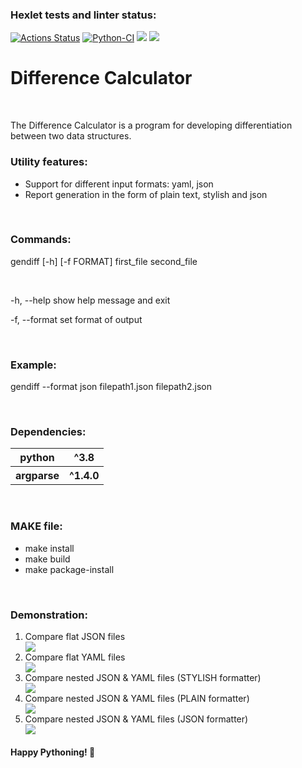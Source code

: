 ### Hexlet tests and linter status:
[![Actions Status](https://github.com/Dm1triiSmirnov/python-project-lvl2/workflows/hexlet-check/badge.svg)](https://github.com/Dm1triiSmirnov/python-project-lvl2/actions)
[![Python-CI](https://github.com/Dm1triiSmirnov/python-project-lvl2/workflows/Python-CI/badge.svg)](https://github.com/Dm1triiSmirnov/python-project-lvl2/actions/workflows/pyci.yml)
<a href="https://codeclimate.com/github/Dm1triiSmirnov/python-project-lvl2/maintainability"><img src="https://api.codeclimate.com/v1/badges/21d0f1863670dd2c0671/maintainability" /></a>
<a href="https://codeclimate.com/github/Dm1triiSmirnov/python-project-lvl2/test_coverage"><img src="https://api.codeclimate.com/v1/badges/21d0f1863670dd2c0671/test_coverage" /></a>


# Difference Calculator

<br>


The Difference Calculator is a program for developing differentiation between two data structures.





### Utility features:
<ul>
<li>Support for different input formats: yaml, json
<li>Report generation in the form of plain text, stylish and json
</ul>


<br>


### Commands:
gendiff [-h] [-f FORMAT] first_file second_file

<br>

  -h, --help            show help message and exit

  -f, --format          set format of output

<br>

### Example: 
gendiff --format json filepath1.json filepath2.json

<br>

### Dependencies:
<table>
    <tr>
        <th>python</th>
        <th>^3.8</th>
    </tr>
    <tr>
        <th>argparse</th>
        <th>^1.4.0</th>
    </tr>
</table>


<br>

### MAKE file:
<ul>
<li>make install
<li>make build
<li>make package-install
</ul>


<br>


### Demonstration:

<ol>
<li>Compare flat JSON files</li>
<a href="https://asciinema.org/a/3XlmN2TOFOpyIvKrr7ACPPK2n" target="_blank"><img src="https://asciinema.org/a/3XlmN2TOFOpyIvKrr7ACPPK2n.svg" /></a>

<li>Compare flat YAML files</li>
<a href="https://asciinema.org/a/nVRUnFPaIBFaYgSrEqZRKD8In" target="_blank"><img src="https://asciinema.org/a/nVRUnFPaIBFaYgSrEqZRKD8In.svg" /></a>

<li>Compare nested JSON & YAML files (STYLISH formatter)</li>
<a href="https://asciinema.org/a/RpRXwb4sf2EFYKiwu0SeSz660" target="_blank"><img src="https://asciinema.org/a/RpRXwb4sf2EFYKiwu0SeSz660.svg" /></a>

<li>Compare nested JSON & YAML files (PLAIN formatter)</li>
<a href="https://asciinema.org/a/UKmAX37sZOvJPLH86IkE9TocE" target="_blank"><img src="https://asciinema.org/a/UKmAX37sZOvJPLH86IkE9TocE.svg" /></a>

<li>Compare nested JSON & YAML files (JSON formatter)</li>
<a href="https://asciinema.org/a/iukBgisAMLzQrGuZBYjGF8X8f" target="_blank"><img src="https://asciinema.org/a/iukBgisAMLzQrGuZBYjGF8X8f.svg" /></a>
</ol>

<h4>Happy Pythoning! 🐍</h4>